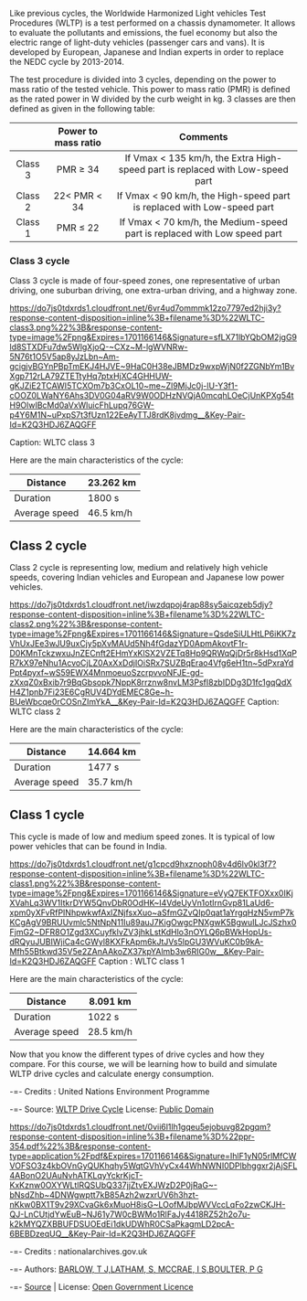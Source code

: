 Like previous cycles, the Worldwide Harmonized Light vehicles Test Procedures (WLTP) is a test performed on a chassis dynamometer. It allows to evaluate the pollutants and emissions, the fuel economy but also the electric range of light-duty vehicles (passenger cars and vans). It is developed by European, Japanese and Indian experts in order to replace the NEDC cycle by 2013-2014.

The test procedure is divided into 3 cycles, depending on the power to mass ratio of the tested vehicle. This power to mass ratio (PMR) is defined as the rated power in W divided by the curb weight in kg. 3 classes are then defined as given in the following table:

|          | Power to mass ratio |                                    Comments                                   |
|:--------:|:-------------------:|:-----------------------------------------------------------------------------:|
| Class 3  | PMR ≥ 34            | If Vmax < 135 km/h, the Extra High-speed part is replaced with Low-speed part |
| Class 2  | 22< PMR < 34        | If Vmax < 90 km/h, the High-speed part is replaced with Low-speed part        |
| Class 1  | PMR ≤ 22            | If Vmax < 70 km/h, the Medium-speed part is replaced with Low speed part      |


### Class 3 cycle
Class 3 cycle is made of four-speed zones, one representative of urban driving, one suburban driving, one extra-urban driving, and a highway zone.

https://do7js0tdxrds1.cloudfront.net/6vr4ud7ommmk12zo7797ed2hji3y?response-content-disposition=inline%3B+filename%3D%22WLTC-class3.png%22%3B&response-content-type=image%2Fpng&Expires=1701166146&Signature=sfLX71lbYQbOM2jgG9ld8STXDFu7dw5WlgXjoQ-~CXz~M-lgWVNRw-5N76t1O5V5ap8yJzLbn~Am-gcigjvBGYnPBpTmEKJ4HJVE~9HaC0H38eJBMDz9wxpWjN0f2ZGNbYm1BvXgp712rLA79ZTETtyHq7ptxHjXC4GHHUW-gKJZiE2TCAWI5TCXOm7b3CxOL10~me~Zl9MjJc0j-lU-Y3f1-cOOZ0LWaNY6Ahs3DV0G04aRV9W0ODHzNVQjA0mcqhLOeCjUnKPXg54tH9OlwIBcMd0aVxWluicFhLupq76GW-p4Y6M1N~uPxpS7t3fUzn122EeAyTTJ8rdK8jvdmg__&Key-Pair-Id=K2Q3HDJ6ZAQGFF

Caption: WLTC class 3


Here are the main characteristics of the cycle:

| Distance       | 23.262 km |
|----------------|-----------|
| Duration       | 1800 s    |
| Average speed  | 46.5 km/h |

## Class 2 cycle
Class 2 cycle is representing low, medium and relatively high vehicle speeds, covering Indian vehicles and European and Japanese low power vehicles.

https://do7js0tdxrds1.cloudfront.net/iwzdqpoj4rap88sy5aicqzeb5djy?response-content-disposition=inline%3B+filename%3D%22WLTC-class2.png%22%3B&response-content-type=image%2Fpng&Expires=1701166146&Signature=QsdeSiULHtLP6iKK7zVhUxJEe3wJU9uxCjy5pXvMAUd5Nh4fGdazYD0ApmAkovtF1r-D0KMnTckzwxuJnZECnft2EHmYxKlSX2VZETq8Hp9QRWqQjDr5r8kHsd1XqPR7kX97eNhu1AcvoCjLZ0AxXxDdjIOiSRx7SUZBqErao4Vfg6eH1tn~5dPxraYdPpt4pyxf~wS59EWX4MnmoeuoSzcrpvvoNFJE-gd-zXxqZ0xBxib7r9BqGbsopk7NppK8rrznw8nvLM3PsfI8zbIDDg3D1fc1gqQdXH4Z1pnb7Fi23E6CgRUV4DYdEMEC8Ge~h-BUeWbcqe0rCOSnZImYkA__&Key-Pair-Id=K2Q3HDJ6ZAQGFF
Caption: WLTC class 2

Here are the main characteristics of the cycle:

| Distance       | 14.664 km |
|----------------|-----------|
| Duration       | 1477 s    |
| Average speed  | 35.7 km/h |

## Class 1 cycle
This cycle is made of low and medium speed zones.  It is typical of low power vehicles that can be found in India.

https://do7js0tdxrds1.cloudfront.net/g1cpcd9hxznoph08v4d6lv0kl3f7?response-content-disposition=inline%3B+filename%3D%22WLTC-class1.png%22%3B&response-content-type=image%2Fpng&Expires=1701166146&Signature=eVyQ7EKTFOXxx0IKjXVahLq3WV1ItkrDYW5QnvDbR0OdHK~I4VdeUyVn1otlrnGvp81LaUd6-xpm0yXFvRfPINhpwkwfAxlZNjfsxXuo~aSfmGZvQIp0qat1aYrgqHzN5vmP7kKCgAgV9BRUUvmlc5NtNpN11Iu89auJ7KigOwgcPNXgwK5BgwuILJcJSzhx0FjmG2~DFR8O1Zgd3XCuyfklvZV3jhkLstKdHlo3nOYLQ6pBWkHopUs-dRQyuJUBIWjiCa4cGWyl8KXFkApm6kJtJVs5lpGU3WVuKC0b9kA-Mfh55Btkwd35V5e2ZAnAAkoZX37kpYAlmb3w6RIG0w__&Key-Pair-Id=K2Q3HDJ6ZAQGFF
Caption : WLTC class 1

Here are the main characteristics of the cycle:

| Distance       | 8.091 km  |
|----------------|-----------|
| Duration       | 1022 s    |
| Average speed  | 28.5 km/h |

Now that you know the different types of drive cycles and how they compare. For this course, we will be learning how to build and simulate WLTP drive cycles and calculate energy consumption.


-=- Credits : United Nations Environment Programme 

-=- Source:  [WLTP Drive Cycle](https://unece.org/DAM/trans/doc/2012/wp29grpe/WLTP-DHC-12-07e.xls)
License:
[Public Domain](https://www.unep.org/about-un-environment/policies-and-strategies/access-information)

https://do7js0tdxrds1.cloudfront.net/0vii6l1lh1gqeu5ejobuvg82pgqm?response-content-disposition=inline%3B+filename%3D%22ppr-354.pdf%22%3B&response-content-type=application%2Fpdf&Expires=1701166146&Signature=IhlF1yN05rlMfCWVOFSO3z4kbOVnGyQUKhqhy5WqtGVhVyCx44WhNWNI0DPlbhggxr2jAjSFL4ABonO2UAuNvhATKLqyYckrKjcT-KxKznw0OXYWLtlRQSUbQ337jjZtvEXJWzD2P0jRaG~-bNsdZhb~4DNWgwptt7kB85Azh2wzxrUV6h3hzt-nKkw0BX1T9v29XCvaGk6xMuoH8isG~LOofMJbpWVVccLqFo2zwCKJH-QJ-LnCUtjdYwEuB~NJ61y7W0cBWMo1RlFaJy4418RZ52h2o7u-k2kMYQZXBBUFDSUOEdEi1dkUDWhR0CSaPkagmLD2pcA-6BEBDzeqUQ__&Key-Pair-Id=K2Q3HDJ6ZAQGFF


-=- Credits : nationalarchives.gov.uk

-=- Authors:  [BARLOW, T J,LATHAM, S, MCCRAE, I S,BOULTER, P G](https://www.epa.gov/sites/default/files/2015-10/jpn10col.txt)

-=- [Source](https://assets.publishing.service.gov.uk/government/uploads/system/uploads/attachment_data/file/4247/ppr-354.pdf) | License:
[Open Government Licence](http://www.nationalarchives.gov.uk/doc/open-government-licence/version/1/open-government-licence.htm)